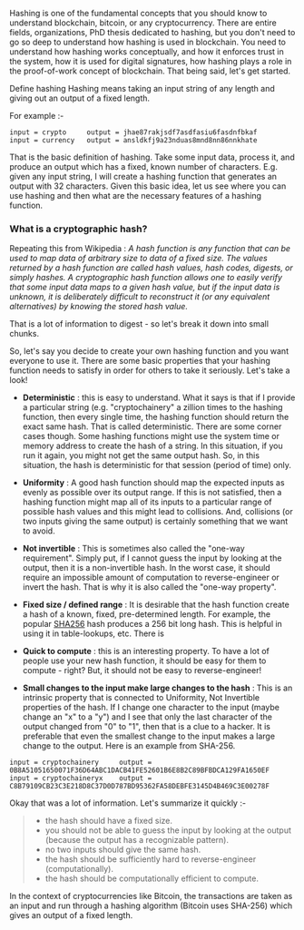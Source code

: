 Hashing is one of the fundamental concepts that you should know to understand blockchain, bitcoin, or any cryptocurrency. There are entire fields, organizations, PhD thesis dedicated to hashing, but you don't need to go so deep to understand how hashing is used in blockchain. You need to understand how hashing works conceptually, and how it enforces trust in the system, how it is used for digital signatures, how hashing plays a role in the proof-of-work concept of blockchain. That being said, let's get started. 

Define hashing 
Hashing means taking an input string of any length and giving out an output of a fixed length.

For example :-

```
input = crypto     output = jhae87rakjsdf7asdfasiu6fasdnfbkaf
input = currency   output = ansldkfj9a23nduas8mnd8nn86nnkhate 
```


That is the basic definition of hashing. Take some input data, process it, and produce an output which has a fixed, known number of characters. E.g. given any input string, I will create a hashing function that generates an output with 32 characters. Given this basic idea, let us see where you can use hashing and then what are the necessary features of a hashing function. 

### What is a cryptographic hash?
Repeating this from Wikipedia : _A hash function is any function that can be used to map data of arbitrary size to data of a fixed size. The values returned by a hash function are called hash values, hash codes, digests, or simply hashes. A cryptographic hash function allows one to easily verify that some input data maps to a given hash value, but if the input data is unknown, it is deliberately difficult to reconstruct it (or any equivalent alternatives) by knowing the stored hash value._

That is a lot of information to digest - so let's break it down into small chunks. 


So, let's say you decide to create your own hashing function and you want everyone to use it. There are some basic properties that your hashing function needs to satisfy in order for others to take it seriously. Let's take a look! 

* **Deterministic** : this is easy to understand. What it says is that if I provide a particular string (e.g. "cryptochainery" a zillion times to the hashing function, then every single time, the hashing function should return the exact same hash. That is called deterministic. There are some corner cases though. Some hashing functions might use the system time or memory address to create the hash of a string. In this situation, if you run it again, you might not get the same output hash. So, in this situation, the hash is deterministic for that session (period of time) only. 

* **Uniformity** : A good hash function should map the expected inputs as evenly as possible over its output range. If this is not satisfied, then a hashing function might map all of its inputs to a particular range of possible hash values and this might lead to collisions. And, collisions (or two inputs giving the same output) is certainly something that we want to avoid. 

* **Not invertible** : This is sometimes also called the "one-way requirement". Simply put, if I cannot guess the input by looking at the output, then it is a non-invertible hash. In the worst case, it should require an impossible amount of computation to reverse-engineer or invert the hash. That is why it is also called the "one-way property".

* **Fixed size / defined range** : It is desirable that the hash function create a hash of a known, fixed, pre-determined length. For example, the popular [SHA256](https://en.wikipedia.org/wiki/SHA-2) hash produces a 256 bit long hash. This is helpful in using it in table-lookups, etc. There is 

* **Quick to compute** : this is an interesting property. To have a lot of people use your new hash function, it should be easy for them to compute - right? But, it should not be easy to reverse-engineer! 

* **Small changes to the input make large changes to the hash** : This is an intrinsic property that is connected to Uniformity, Not Invertible properties of the hash. If I change one character to the input (maybe change an "x" to a "y") and I see that only the last character of the output changed from "0" to "1", then that is a clue to a hacker. It is preferable that even the smallest change to the input makes a large change to the output. Here is an example from SHA-256. 

```
input = cryptochainery     output = 0B8A51051650071F36D64ABC1DACB41FE52601B6E8B2C89BFBDCA129FA1650EF
input = cryptochaineryx    output = C8B79109CB23C3E218D8C37D0D787BD95362FA58DEBFE3145D4B469C3E00278F 
```


Okay that was a lot of information. Let's summarize it quickly :-
> * the hash should have a fixed size. 
> * you should not be able to guess the input by looking at the output (because the output has a recognizable pattern).
> * no two inputs should give the same hash.
> * the hash should be sufficiently hard to reverse-engineer (computationally).
> * the hash should be computationally efficient to compute. 

In the context of cryptocurrencies like Bitcoin, the transactions are taken as an input and run through a hashing algorithm (Bitcoin uses SHA-256) which gives an output of a fixed length.
